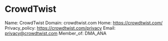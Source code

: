 
# CrowdTwist

Name: CrowdTwist
Domain: crowdtwist.com
Home: https://crowdtwist.com/
Privacy_policy: https://crowdtwist.com/privacy
Email: privacy@crowdtwist.com
Member_of: DMA_ANA
